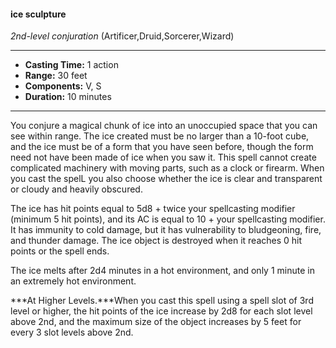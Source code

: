 #### ice sculpture
*2nd-level conjuration* (Artificer,Druid,Sorcerer,Wizard)
___
- **Casting Time:** 1 action
- **Range:** 30 feet
- **Components:** V, S
- **Duration:** 10 minutes
---
You conjure a magical chunk of ice into an unoccupied space that you can see within range. The ice created must be no larger than a 10-foot cube, and the ice must be of a form that you have seen before, though the form need not have been made of ice when you saw it. This spell cannot create complicated machinery with moving parts, such as a clock or firearm. When you cast the spelL you also choose whether the ice is clear and transparent or cloudy and heavily obscured.

The ice has hit points equal to 5d8 + twice your spellcasting modifier (minimum 5 hit points), and its AC is equal to 10 + your spellcasting modifier. It has immunity to cold damage, but it has vulnerability to bludgeoning, fire, and thunder damage. The ice object is destroyed when it reaches 0 hit points or the spell ends.

The ice melts after 2d4 minutes in a hot environment, and only 1 minute in an extremely hot environment.

***At Higher Levels.***When you cast this spell using a spell slot of 3rd level or higher, the hit points of the ice increase by 2d8 for each slot level above 2nd, and the maximum size of the object increases by 5 feet for every 3 slot levels above 2nd.
